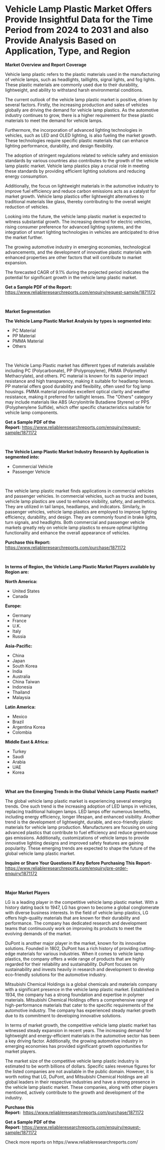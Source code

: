 <p><h1>Vehicle Lamp Plastic Market Offers Provide Insightful Data for the Time Period from 2024 to 2031 and also Provide Analysis Based on Application, Type, and Region</h1></p><p><strong>Market Overview and Report Coverage</strong></p>
<p><p>Vehicle lamp plastic refers to the plastic materials used in the manufacturing of vehicle lamps, such as headlights, taillights, signal lights, and fog lights. These plastic materials are commonly used due to their durability, lightweight, and ability to withstand harsh environmental conditions.</p><p>The current outlook of the vehicle lamp plastic market is positive, driven by several factors. Firstly, the increasing production and sales of vehicles globally are driving the demand for vehicle lamp plastics. As the automotive industry continues to grow, there is a higher requirement for these plastic materials to meet the demand for vehicle lamps.</p><p>Furthermore, the incorporation of advanced lighting technologies in vehicles, such as LED and OLED lighting, is also fueling the market growth. These technologies require specific plastic materials that can enhance lighting performance, durability, and design flexibility.</p><p>The adoption of stringent regulations related to vehicle safety and emission standards by various countries also contributes to the growth of the vehicle lamp plastic market. Vehicle lamp plastics play a crucial role in meeting these standards by providing efficient lighting solutions and reducing energy consumption.</p><p>Additionally, the focus on lightweight materials in the automotive industry to improve fuel efficiency and reduce carbon emissions acts as a catalyst for market growth. Vehicle lamp plastics offer lightweight alternatives to traditional materials like glass, thereby contributing to the overall weight reduction of vehicles.</p><p>Looking into the future, the vehicle lamp plastic market is expected to witness substantial growth. The increasing demand for electric vehicles, rising consumer preference for advanced lighting systems, and the integration of smart lighting technologies in vehicles are anticipated to drive the market further.</p><p>The growing automotive industry in emerging economies, technological advancements, and the development of innovative plastic materials with enhanced properties are other factors that will contribute to market expansion.</p><p>The forecasted CAGR of 9.1% during the projected period indicates the potential for significant growth in the vehicle lamp plastic market.</p></p>
<p><strong>Get a Sample PDF of the Report:</strong> <a href="https://www.reliableresearchreports.com/enquiry/request-sample/1871172">https://www.reliableresearchreports.com/enquiry/request-sample/1871172</a></p>
<p>&nbsp;</p>
<p><strong>Market Segmentation</strong></p>
<p><strong>The Vehicle Lamp Plastic Market Analysis by types is segmented into:</strong></p>
<p><ul><li>PC Material</li><li>PP Material</li><li>PMMA Material</li><li>Others</li></ul></p>
<p>&nbsp;</p>
<p><p>The Vehicle Lamp Plastic market has different types of materials available including PC (Polycarbonate), PP (Polypropylene), PMMA (Polymethyl Methacrylate), and others. PC material is known for its superior impact resistance and high transparency, making it suitable for headlamp lenses. PP material offers good durability and flexibility, often used for fog lamp housings. PMMA material provides excellent optical clarity and weather resistance, making it preferred for taillight lenses. The "Others" category may include materials like ABS (Acrylonitrile Butadiene Styrene) or PPS (Polyphenylene Sulfide), which offer specific characteristics suitable for vehicle lamp components.</p></p>
<p><strong>Get a Sample PDF of the Report:</strong>&nbsp;<a href="https://www.reliableresearchreports.com/enquiry/request-sample/1871172">https://www.reliableresearchreports.com/enquiry/request-sample/1871172</a></p>
<p>&nbsp;</p>
<p><strong>The Vehicle Lamp Plastic Market Industry Research by Application is segmented into:</strong></p>
<p><ul><li>Commercial Vehicle</li><li>Passenger Vehicle</li></ul></p>
<p>&nbsp;</p>
<p><p>The vehicle lamp plastic market finds applications in commercial vehicles and passenger vehicles. In commercial vehicles, such as trucks and buses, vehicle lamp plastics are used to enhance visibility, safety, and aesthetics. They are utilized in tail lamps, headlamps, and indicators. Similarly, in passenger vehicles, vehicle lamp plastics are employed to improve lighting efficiency, durability, and design. They are commonly found in brake lights, turn signals, and headlights. Both commercial and passenger vehicle markets greatly rely on vehicle lamp plastics to ensure optimal lighting functionality and enhance the overall appearance of vehicles.</p></p>
<p><strong>Purchase this Report:</strong>&nbsp; <a href="https://www.reliableresearchreports.com/purchase/1871172">https://www.reliableresearchreports.com/purchase/1871172</a></p>
<p>&nbsp;</p>
<p><strong>In terms of Region, the Vehicle Lamp Plastic Market Players available by Region are:</strong></p>
<p>
    <p> <strong> North America: </strong>
        <ul>
            <li>United States</li>
            <li>Canada</li>
        </ul>
        </p> 
    <p> <strong> Europe: </strong>
        <ul>
            <li>Germany</li>
            <li>France</li>
            <li>U.K.</li>
            <li>Italy</li>
            <li>Russia</li>
        </ul>
        </p> 
    <p> <strong> Asia-Pacific: </strong>
        <ul>
            <li>China</li>
            <li>Japan</li>
            <li>South Korea</li>
            <li>India</li>
            <li>Australia</li>
            <li>China Taiwan</li>
            <li>Indonesia</li>
            <li>Thailand</li>
            <li>Malaysia</li>
        </ul>
        </p> 
    <p> <strong> Latin America: </strong>
        <ul>
            <li>Mexico</li>
            <li>Brazil</li>
            <li>Argentina Korea</li>
            <li>Colombia</li>
        </ul>
        </p> 
    <p> <strong> Middle East & Africa: </strong>
        <ul>
            <li>Turkey</li>
            <li>Saudi</li>
            <li>Arabia</li>
            <li>UAE</li>
            <li>Korea</li>
        </ul>
    </p>
    </p>
<p>&nbsp;</p>
<p><strong>What are the Emerging Trends in the Global Vehicle Lamp Plastic market?</strong></p>
<p><p>The global vehicle lamp plastic market is experiencing several emerging trends. One such trend is the increasing adoption of LED lamps in vehicles, replacing traditional halogen lamps. LED lamps offer numerous benefits, including energy efficiency, longer lifespan, and enhanced visibility. Another trend is the development of lightweight, durable, and eco-friendly plastic materials for vehicle lamp production. Manufacturers are focusing on using advanced plastics that contribute to fuel efficiency and reduce greenhouse gas emissions. Additionally, customizations of vehicle lamps to provide innovative lighting designs and improved safety features are gaining popularity. These emerging trends are expected to shape the future of the global vehicle lamp plastic market.</p></p>
<p><strong>Inquire or Share Your Questions If Any Before Purchasing This Report</strong>- <a href="https://www.reliableresearchreports.com/enquiry/pre-order-enquiry/1871172">https://www.reliableresearchreports.com/enquiry/pre-order-enquiry/1871172</a></p>
<p>&nbsp;</p>
<p><strong>Major Market Players</strong></p>
<p><p>LG is a leading player in the competitive vehicle lamp plastic market. With a history dating back to 1947, LG has grown to become a global conglomerate with diverse business interests. In the field of vehicle lamp plastics, LG offers high-quality materials that are known for their durability and performance. The company has dedicated research and development teams that continuously work on improving its products to meet the evolving demands of the market.</p><p>DuPont is another major player in the market, known for its innovative solutions. Founded in 1802, DuPont has a rich history of providing cutting-edge materials for various industries. When it comes to vehicle lamp plastics, the company offers a wide range of products that are highly regarded for their reliability and sustainability. DuPont focuses on sustainability and invests heavily in research and development to develop eco-friendly solutions for the automotive industry.</p><p>Mitsubishi Chemical Holdings is a global chemicals and materials company with a significant presence in the vehicle lamp plastic market. Established in 1934, the company has a strong foundation and expertise in polymer materials. Mitsubishi Chemical Holdings offers a comprehensive range of high-performance materials that cater to the specific requirements of the automotive industry. The company has experienced steady market growth due to its commitment to developing innovative solutions.</p><p>In terms of market growth, the competitive vehicle lamp plastic market has witnessed steady expansion in recent years. The increasing demand for lightweight and energy-efficient materials in the automotive sector has been a key driving factor. Additionally, the growing automotive industry in emerging economies has provided significant growth opportunities for market players.</p><p>The market size of the competitive vehicle lamp plastic industry is estimated to be worth billions of dollars. Specific sales revenue figures for the listed companies are not available in the public domain. However, it is worth noting that LG, DuPont, and Mitsubishi Chemical Holdings are all global leaders in their respective industries and have a strong presence in the vehicle lamp plastic market. These companies, along with other players mentioned, actively contribute to the growth and development of the industry.</p></p>
<p><strong>Purchase this Report:</strong>&nbsp;&nbsp;<a href="https://www.reliableresearchreports.com/purchase/1871172">https://www.reliableresearchreports.com/purchase/1871172</a></p>
<p></p>
<p><strong>Get a Sample PDF of the Report:</strong>&nbsp;<a href="https://www.reliableresearchreports.com/enquiry/request-sample/1871172">https://www.reliableresearchreports.com/enquiry/request-sample/1871172</a></p>
<p>Check more reports on https://www.reliableresearchreports.com/</p>